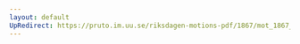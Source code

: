 ```yaml
---
layout: default
UpRedirect: https://pruto.im.uu.se/riksdagen-motions-pdf/1867/mot_1867__fk__64.pdf
---
```

